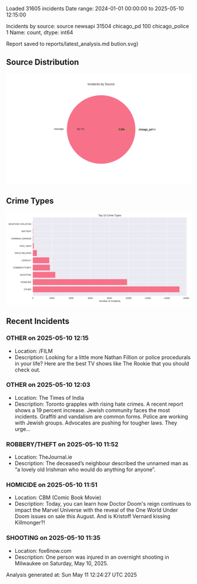 
Loaded 31605 incidents
Date range: 2024-01-01 00:00:00 to 2025-05-10 12:15:00

Incidents by source:
source
newsapi           31504
chicago_pd          100
chicago_police        1
Name: count, dtype: int64

Report saved to reports/latest_analysis.md
bution.svg)

## Source Distribution
![Source Distribution](images/source_distribution.svg)

## Crime Types
![Crime Types](images/crime_types.svg)

## Recent Incidents

### OTHER on 2025-05-10 12:15
- Location: /FILM
- Description: Looking for a little more Nathan Fillion or police procedurals in your life? Here are the best TV shows like The Rookie that you should check out.


### OTHER on 2025-05-10 12:03
- Location: The Times of India
- Description: Toronto grapples with rising hate crimes. A recent report shows a 19 percent increase. Jewish community faces the most incidents. Graffiti and vandalism are common forms. Police are working with Jewish groups. Advocates are pushing for tougher laws. They urge…


### ROBBERY/THEFT on 2025-05-10 11:52
- Location: TheJournal.ie
- Description: The deceased’s neighbour described the unnamed man as “a lovely old Irishman who would do anything for anyone”.


### HOMICIDE on 2025-05-10 11:51
- Location: CBM (Comic Book Movie)
- Description: Today, you can learn how Doctor Doom's reign continues to impact the Marvel Universe with the reveal of the One World Under Doom issues on sale this August. And is Kristoff Vernard kissing Killmonger?!


### SHOOTING on 2025-05-10 11:35
- Location: fox6now.com
- Description: One person was injured in an overnight shooting in Milwaukee on Saturday, May 10, 2025.

Analysis generated at: Sun May 11 12:24:27 UTC 2025

